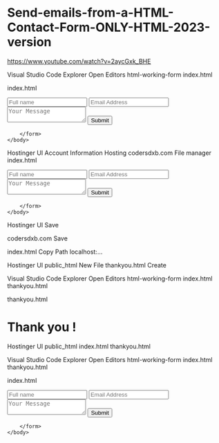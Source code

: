 # Send-emails-from-a-HTML-Contact-Form-ONLY-HTML-2023-version

https://www.youtube.com/watch?v=2aycGxk_BHE 

Visual Studio Code
Explorer
Open Editors
html-working-form
index.html

index.html
<!DOCTYPE html>
<html lang="en">
    <head>
        <meta charset="UTF-8">
        <meta name="viewport" content="width=device-width, initial-scale=1.0">
        <title>HTML working form</title>
    </head>
    <body>
        <form 
            target="_blank" 
            action="https://formsubmit.co/rodrigomvsrodrigo@gmail.com" 
            method="POST"
        >
            <input placeholder="Full name" name="name"/>
            <input type="email" placeholder="Email Address" required name="email"/>
            <textarea placeholder="Your Message" name="message"></textarea>
	<input type="hidden" name="_captcha"  value="false"> 
            <input type="submit"/>
            
        </form>
    </body>
</html>

Hostinger UI
Account Information
Hosting
codersdxb.com
File manager
index.html
<!DOCTYPE html>
<html lang="en">
    <head>
        <meta charset="UTF-8">
        <meta name="viewport" content="width=device-width, initial-scale=1.0">
        <title>HTML working form</title>
    </head>
    <body>
        <form 
            target="_blank" 
            action="https://formsubmit.co/rodrigomvsrodrigo@gmail.com" 
            method="POST"
        >
            <input placeholder="Full name" name="name"/>
            <input type="email" placeholder="Email Address" required name="email"/>
            <textarea placeholder="Your Message" name="message"></textarea>
	<input type="hidden" name="_captcha"  value="false"> 
            <input type="submit"/>
            
        </form>
    </body>
</html>

Hostinger UI 
Save

codersdxb.com
<input type="hidden" name="_captcha"  value="false"> 
Save

index.html
Copy Path
localhost:...

Hostinger UI
public_html
New File
thankyou.html
Create

Visual Studio Code
Explorer
Open Editors
html-working-form
index.html
thankyou.html

thankyou.html
<!DOCTYPE html>
<html lang="en">
<head>
    <meta charset="UTF-8">
    <meta name="viewport" content="width=device-width, initial-scale=1.0">
    <title>Thankyou Page</title>
</head>
<body>
    <h1>Thank you !</h1>
</body>
</html>

Hostinger UI
public_html
index.html
thankyou.html

Visual Studio Code
Explorer
Open Editors
html-working-form
index.html
thankyou.html

index.html
<!DOCTYPE html>
<html lang="en">
    <head>
        <meta charset="UTF-8">
        <meta name="viewport" content="width=device-width, initial-scale=1.0">
        <title>HTML working form</title>
    </head>
    <body>
        <form 
            target="_blank" 
            action="https://formsubmit.co/rodrigomvsrodrigo@gmail.com" 
            method="POST"
        >
            <input placeholder="Full name" name="name"/>
            <input type="email" placeholder="Email Address" required name="email"/>
            <textarea placeholder="Your Message" name="message"></textarea>
            <input type="hidden" name="_captcha"  value="false"> 
            <input type="hidden" name="_next"  value="https://codersdxb.co/thanks.html">
            <input type="submit"/>
            
        </form>
    </body>
</html>


